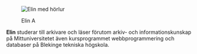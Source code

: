 <div class="author-byline">
<figure class="figure left">
<img src="img/elin mini.png" alt="Elin med hörlur" title="Elin lyssnar" />
<figcaption>

<p>Elin A</p>

</figcaption>
</figure>

<p><strong>Elin </strong>studerar till arkivare och läser förutom arkiv- och informationskunskap på Mittuniversitetet även kursprogrammet webbprogrammering och databaser på Blekinge tekniska högskola.</p>
</div>
